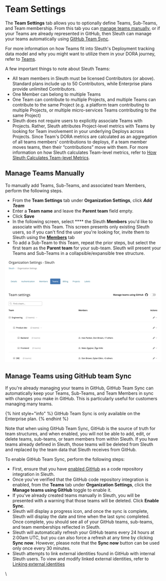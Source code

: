 # Team Settings

The **Team Settings** tab allows you to optionally define Teams, Sub-Teams, and Team membership. From this tab you can [manage teams manually](team-settings.md#undefined), or if your Teams are already represented in GitHub, then Sleuth can manage your teams automatically using [GitHub Team Sync](team-settings.md#manage-teams-manually-1).&#x20;

For more information on how Teams fit into Sleuth's Deployment tracking data model and why you might want to utilize them in your DORA journey, refer to [Teams](../../modeling-your-deployments/teams/).&#x20;

A few important things to note about Sleuth Teams:

* All team members in Sleuth must be licensed Contributors (or above). Standard plans include up to 50 Contributors, while Enterprise plans provide unlimited Contributors.
* One Member can belong to multiple Teams
* One Team can contribute to multiple Projects, and multiple Teams can contribute to the same Project (e.g. a platform team contributing to multiple Projects, or multiple micro-services Teams contributing to the same Project)
* Sleuth does not require users to explicitly associate Teams with Projects. Rather, Sleuth attributes Project-level metrics with Teams by looking for Team involvement in your underlying Deploys across Projects. Since Team's DORA metrics are calculated as an aggregation of all teams members' contributions to deploys, if a team member moves teams, then their “contributions” move with them. For more information on how Sleuth calculates Team-level metrics, refer to [How Sleuth Calculates Team-level Metrics](../../modeling-your-deployments/teams/how-sleuth-calculates-team-level-metrics.md).&#x20;

## Manage Teams Manually

To manually add Teams, Sub-Teams, and associated team Members, perform the following steps.

* From the **Team Settings** tab under **Organization Settings**, click _**Add Team**_
* Enter a **Team name** and leave the **Parent team** field empty.
* Click **Save**
* In the following screen, select **** the Sleuth **Members** you'd like to associate with this Team. This screen presents only existing Sleuth users, so if you can't find the user you're looking for, invite them to Sleuth using the [**Members**](members.md) tab
* To add a Sub-Team to this Team, repeat the prior steps, but select the first team as the **Parent team** for your sub-team. Sleuth will present your Teams and Sub-Teams in a collapsible/expansible tree structure.&#x20;

![](<../../.gitbook/assets/image (24).png>)

## Manage Teams using GitHub team Sync

If you're already managing your teams in GitHub, GitHub Team Sync can automatically keep your Teams, Sub-Teams, and Team Members in sync with changes you make in GitHub. This is particularly useful for customers managing many teams.&#x20;

{% hint style="info" %}
GitHub Team Sync is only available on the Enterprise plan.
{% endhint %}

Note that when using GitHub Team Sync, GitHub is the source of truth for team structures, and when enabled, you will not be able to add, edit, or delete teams, sub-teams, or team members from within Sleuth.  If you have teams already defined in Sleuth, those teams will be deleted from Sleuth and replaced by the team data that Sleuth receives from GitHub.

To enable GitHub Team Sync, perform the following steps:

* First, ensure that you have [enabled GitHub](../../integrations-1/code-deployment/github.md) as a code repository integration in Sleuth.&#x20;
* Once you've verified that the GitHub code repository integration is enabled, from the **Teams** tab under **Organization Settings**, click the **Manage teams using GitHub** toggle to enable it.
* If you've already created teams manually in Sleuth, you will be presented with a warning that those teams will be deleted. Click **Enable Sync**.
* Sleuth will display a progress icon, and once the sync is complete, Sleuth will display the date and time when the last sync completed. Once complete, you should see all of your GitHub teams, sub-teams, and team memberships reflected in Sleuth.
* Sleuth will automatically refresh your GitHub teams every 24 hours at 2:00am UTC, but you can also force a refresh at any time by clicking **Sync now**. However, please note that the **Sync now** button can be used only once every 30 minutes.&#x20;
* Sleuth attempts to link external identities found in GitHub with internal Sleuth users. To view and modify linked external identities, refer to [Linking external identities](members.md#linking-external-user-identities)

\


